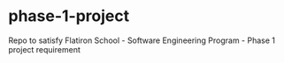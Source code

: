 # phase-1-project
Repo to satisfy Flatiron School - Software Engineering Program - Phase 1 project requirement
